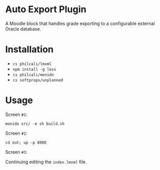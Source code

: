 # Auto Export Plugin

A Moodle block that handles grade exporting to a configurable external Oracle
database.

# Installation

- `cs philcali/lmxml`
- `npm install -g less`
- `cs philcali/monido`
- `cs softprops/unplanned`

# Usage

Screen `#1`:

```
monido src/ -e sh build.sh
```

Screen `#2`:

```
cd out; up -p 8080
```

Screen `#3`:

Continuing editing the `index.lmxml` file.
